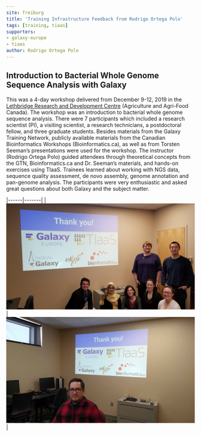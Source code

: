 ```yaml
---
site: freiburg
title: 'Training Infrastructure Feedback from Rodrigo Ortega Polo'
tags: [training, tiaas]
supporters:
- galaxy-europe
- tiaas
author: Rodrigo Ortega Polo
---
```



## Introduction to Bacterial Whole Genome Sequence Analysis with Galaxy

This was a 4-day workshop delivered from December 9-12, 2019 in the [Lethbridge Research and Development Centre](https://www.agr.gc.ca)
(Agriculture and Agri-Food Canada). The workshop was an introduction to bacterial whole genome sequence analysis.
There were 7 participants which included a research scientist (PI), a visiting scientist, a research technicians,
a postdoctoral fellow, and three graduate students. Besides materials from the Galaxy Training Network,
publicly available materials from the Canadian Bioinformatics Workshops (Bioinformatics.ca), as well as
from Torsten Seeman’s presentations were used for the workshop. The instructor (Rodrigo Ortega Polo)
guided attendees through theoretical concepts from the GTN, Bioinformatics.ca and Dr. Seeman’s materials,
and hands-on exercises using TIaaS. Trainees learned about working with NGS data, sequence quality assessment, de novo assembly,
genome annotation and pan-genome analysis. The participants were very enthusiastic and asked great questions about both Galaxy and the subject matter.


|------|-------|
| ![Introduction to Bacterial Whole Genome Sequence Analysis with Galaxy](/assets/media/tiaas/rodrigo_1.jpg) | ![Introduction to Bacterial Whole Genome Sequence Analysis with Galaxy](/assets/media/tiaas/rodrigo_2.jpg) |

